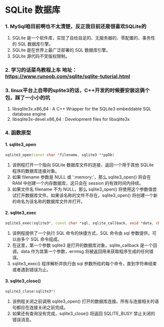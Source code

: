 <!--
 * @Description: 
 * @LastEditors: liukai
 * @Date: 2020-05-02 21:06:58
 * @LastEditTime: 2020-05-02 22:20:40
 * @FilePath: /数据库技术sqlite/README.md
 -->
# SQLite 数据库
### 1. MySql咱目前啊也不太清楚，反正我目前还是很喜欢SQLite的
1. SQLite 是一个软件库，实现了自给自足的、无服务器的、零配置的、事务性的 SQL 数据库引擎。
2. SQLite 是在世界上最广泛部署的 SQL 数据库引擎。
3. SQLite 源代码不受版权限制。
### 2. 学习的话菜鸟教程上车 地址：https://www.runoob.com/sqlite/sqlite-tutorial.html
### 3. linux平台上自带的splite3的话，C++开发的时候要安装这俩个包，踩了一小小的坑
1. libsqlite3x.x86_64 : A C++ Wrapper for the SQLite3 embeddable SQL database engine
2. libsqlite3x-devel.x86_64 : Development files for libsqlite3x
### 4. 函数原型
#### 1. sqlite3_open
```cpp
sqlite3_open(const char *filename, sqlite3 **ppDb)
```
1. 该例程打开一个指向 SQLite 数据库文件的连接，返回一个用于其他 SQLite 程序的数据库连接对象。
2. 如果 filename 参数是 NULL 或 ':memory:'，那么 sqlite3_open() 将会在 RAM 中创建一个内存数据库，这只会在 session 的有效时间内持续。
3. 如果文件名 filename 不为 NULL，那么 sqlite3_open() 将使用这个参数值尝试打开数据库文件。如果该名称的文件不存在，sqlite3_open() 将创建一个新的命名为该名称的数据库文件并打开。
#### 2. sqlite3_exec
```cpp
sqlite3_exec(sqlite3*, const char *sql, sqlite_callback, void *data, char **errmsg)
```
1. 该例程提供了一个执行 SQL 命令的快捷方式，SQL 命令由 sql 参数提供，可以由多个 SQL 命令组成。
2. 在这里，第一个参数 sqlite3 是打开的数据库对象，sqlite_callback 是一个回调，data 作为其第一个参数，errmsg 将被返回用来获取程序生成的任何错误。
3. sqlite3_exec() 程序解析并执行由 sql 参数所给的每个命令，直到字符串结束或者遇到错误为止。
#### 3. sqlite3_close()
```cpp
sqlite3_close(sqlite3*)
```
1. 该例程关闭之前调用 sqlite3_open() 打开的数据库连接。所有与连接相关的语句都应在连接关闭之前完成。
2. 如果还有查询没有完成，sqlite3_close() 将返回 SQLITE_BUSY 禁止关闭的错误消息。